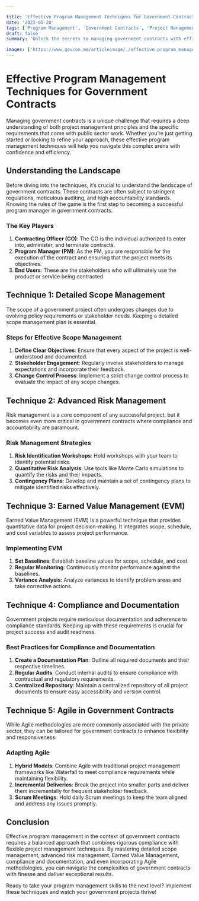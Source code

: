 ```yaml
---

title: 'Effective Program Management Techniques for Government Contracts'
date: '2023-05-20'
tags: ['Program Management', 'Government Contracts', 'Project Management']
draft: false
summary: 'Unlock the secrets to managing government contracts with efficiency and precision using these proven program management techniques.'

images: ['https://www.govcon.me/articleimage/./effective_program_management_techniques_for_government_contracts.webp']
---
```


# Effective Program Management Techniques for Government Contracts

Managing government contracts is a unique challenge that requires a deep understanding of both project management principles and the specific requirements that come with public sector work. Whether you’re just getting started or looking to refine your approach, these effective program management techniques will help you navigate this complex arena with confidence and efficiency.

## Understanding the Landscape

Before diving into the techniques, it’s crucial to understand the landscape of government contracts. These contracts are often subject to stringent regulations, meticulous auditing, and high accountability standards. Knowing the rules of the game is the first step to becoming a successful program manager in government contracts.

### The Key Players

1. **Contracting Officer (CO)**: The CO is the individual authorized to enter into, administer, and terminate contracts.
2. **Program Manager (PM)**: As the PM, you are responsible for the execution of the contract and ensuring that the project meets its objectives.
3. **End Users**: These are the stakeholders who will ultimately use the product or service being contracted.

## Technique 1: Detailed Scope Management

The scope of a government project often undergoes changes due to evolving policy requirements or stakeholder needs. Keeping a detailed scope management plan is essential.

### Steps for Effective Scope Management

1. **Define Clear Objectives**: Ensure that every aspect of the project is well-understood and documented.
2. **Stakeholder Engagement**: Regularly involve stakeholders to manage expectations and incorporate their feedback.
3. **Change Control Process**: Implement a strict change control process to evaluate the impact of any scope changes.

## Technique 2: Advanced Risk Management

Risk management is a core component of any successful project, but it becomes even more critical in government contracts where compliance and accountability are paramount.

### Risk Management Strategies

1. **Risk Identification Workshops**: Hold workshops with your team to identify potential risks.
2. **Quantitative Risk Analysis**: Use tools like Monte Carlo simulations to quantify the risks and their impacts.
3. **Contingency Plans**: Develop and maintain a set of contingency plans to mitigate identified risks effectively.

## Technique 3: Earned Value Management (EVM)

Earned Value Management (EVM) is a powerful technique that provides quantitative data for project decision-making. It integrates scope, schedule, and cost variables to assess project performance.

### Implementing EVM

1. **Set Baselines**: Establish baseline values for scope, schedule, and cost.
2. **Regular Monitoring**: Continuously monitor performance against the baselines.
3. **Variance Analysis**: Analyze variances to identify problem areas and take corrective actions.

## Technique 4: Compliance and Documentation

Government projects require meticulous documentation and adherence to compliance standards. Keeping up with these requirements is crucial for project success and audit readiness.

### Best Practices for Compliance and Documentation

1. **Create a Documentation Plan**: Outline all required documents and their respective timelines.
2. **Regular Audits**: Conduct internal audits to ensure compliance with contractual and regulatory requirements.
3. **Centralized Repository**: Maintain a centralized repository of all project documents to ensure easy accessibility and version control.

## Technique 5: Agile in Government Contracts

While Agile methodologies are more commonly associated with the private sector, they can be tailored for government contracts to enhance flexibility and responsiveness.

### Adapting Agile

1. **Hybrid Models**: Combine Agile with traditional project management frameworks like Waterfall to meet compliance requirements while maintaining flexibility.
2. **Incremental Deliveries**: Break the project into smaller parts and deliver them incrementally for frequent stakeholder feedback.
3. **Scrum Meetings**: Hold daily Scrum meetings to keep the team aligned and address any issues promptly.

## Conclusion

Effective program management in the context of government contracts requires a balanced approach that combines rigorous compliance with flexible project management techniques. By mastering detailed scope management, advanced risk management, Earned Value Management, compliance and documentation, and even incorporating Agile methodologies, you can navigate the complexities of government contracts with finesse and deliver exceptional results.

Ready to take your program management skills to the next level? Implement these techniques and watch your government projects thrive!